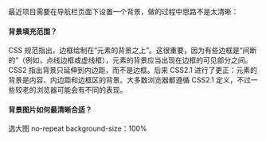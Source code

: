 最近项目需要在导航栏页面下设置一个背景，做的过程中思路不是太清晰：
#### 背景填充范围？
CSS 规范指出，边框绘制在“元素的背景之上”。这很重要，因为有些边框是“间断的”（例如，点线边框或虚线框），元素的背景应当出现在边框的可见部分之间。
CSS2 指出背景只延伸到内边距，而不是边框。后来 CSS2.1 进行了更正：元素的背景是内容、内边距和边框区的背景。大多数浏览器都遵循 CSS2.1 定义，不过一些较老的浏览器可能会有不同的表现。
#### 背景图片如何最清晰合适？
选大图
no-repeat
background-size：100%
